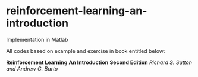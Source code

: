 # reinforcement-learning-an-introduction
Implementation in Matlab

All codes based on example and exercise in book entitled below:

**Reinforcement Learning** 
**An Introduction**
**Second Edition**
_Richard S. Sutton and Andrew G. Barto_


